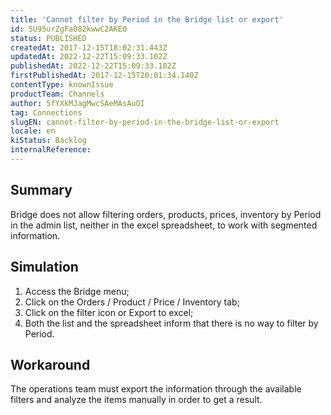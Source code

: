 ```yaml
---
title: 'Cannot filter by Period in the Bridge list or export'
id: 5U95urZgFa082kwwC2AKE0
status: PUBLISHED
createdAt: 2017-12-15T18:02:31.443Z
updatedAt: 2022-12-22T15:09:33.102Z
publishedAt: 2022-12-22T15:09:33.102Z
firstPublishedAt: 2017-12-15T20:01:34.140Z
contentType: knownIssue
productTeam: Channels
author: 5fYXkMJagMwcSAeMAsAuOI
tag: Connections
slugEN: cannot-filter-by-period-in-the-bridge-list-or-export
locale: en
kiStatus: Backlog
internalReference: 
---
```


## Summary

Bridge does not allow filtering orders, products, prices, inventory by Period in the admin list, neither in the excel spreadsheet, to work with segmented information.

## Simulation

1. Access the Bridge menu;
2. Click on the Orders / Product / Price / Inventory tab;
3. Click on the filter icon or Export to excel;
4. Both the list and the spreadsheet inform that there is no way to filter by Period.

## Workaround

The operations team must export the information through the available filters and analyze the items manually in order to get a result.

